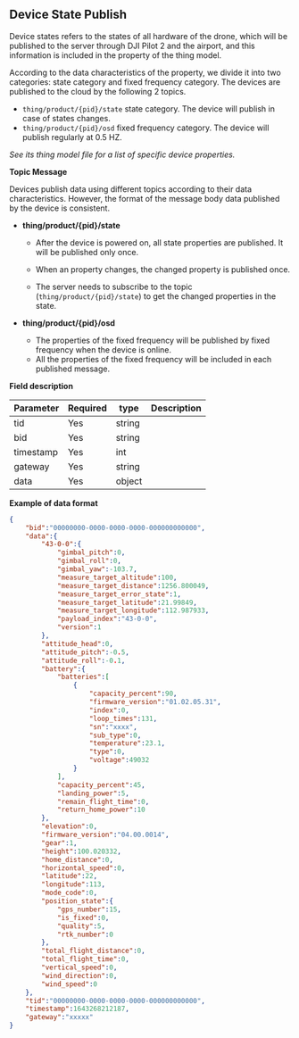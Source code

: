 ## Device State Publish

Device states refers to the states of all hardware of the drone, which will be published to the server through DJI Pilot 2 and the airport, and this information is included in the property of the thing model.

According to the data characteristics of the property, we divide it into two categories: state category and fixed frequency category. The devices are published to the cloud by the following 2 topics.

- ```thing/product/{pid}/state``` state category. The device will publish in case of states changes.
- ```thing/product/{pid}/osd``` fixed frequency category. The device will publish regularly at 0.5 HZ.

*See its thing model file for a list of specific device properties.*

**Topic Message**

Devices publish data using different topics according to their data characteristics. However, the format of the message body data published by the device is consistent.

- **thing/product/{pid}/state**

  - After the device is powered on, all state properties are published. It will be published only once.

  - When an property changes, the changed property is published once.

  - The server needs to subscribe to the topic (`thing/product/{pid}/state`) to get the changed properties in the state.

    

- **thing/product/{pid}/osd**

  - The properties of the fixed frequency will be published by fixed frequency when the device is online.
  - All the properties of the fixed frequency will be included in each published message.



**Field description**

| Parameter | Required | type   | Description |
| --------- | -------- | ------ | ----------- |
| tid       | Yes      | string |             |
| bid       | Yes      | string |             |
| timestamp | Yes      | int    |             |
| gateway   | Yes      | string |             |
| data      | Yes      | object |             |

**Example of data format**

```json
{
    "bid":"00000000-0000-0000-0000-000000000000",
    "data":{
        "43-0-0":{
            "gimbal_pitch":0,
            "gimbal_roll":0,
            "gimbal_yaw":-103.7,
            "measure_target_altitude":100,
            "measure_target_distance":1256.800049,
            "measure_target_error_state":1,
            "measure_target_latitude":21.99849,
            "measure_target_longitude":112.987933,
            "payload_index":"43-0-0",
            "version":1
        },
        "attitude_head":0,
        "attitude_pitch":-0.5,
        "attitude_roll":-0.1,
        "battery":{
            "batteries":[
                {
                    "capacity_percent":90,
                    "firmware_version":"01.02.05.31",
                    "index":0,
                    "loop_times":131,
                    "sn":"xxxx",
                    "sub_type":0,
                    "temperature":23.1,
                    "type":0,
                    "voltage":49032
                }
            ],
            "capacity_percent":45,
            "landing_power":5,
            "remain_flight_time":0,
            "return_home_power":10
        },
        "elevation":0,
        "firmware_version":"04.00.0014",
        "gear":1,
        "height":100.020332,
        "home_distance":0,
        "horizontal_speed":0,
        "latitude":22,
        "longitude":113,
        "mode_code":0,
        "position_state":{
            "gps_number":15,
            "is_fixed":0,
            "quality":5,
            "rtk_number":0
        },
        "total_flight_distance":0,
        "total_flight_time":0,
        "vertical_speed":0,
        "wind_direction":0,
        "wind_speed":0
    },
    "tid":"00000000-0000-0000-0000-000000000000",
    "timestamp":1643268212187,
    "gateway":"xxxxx"
}
```